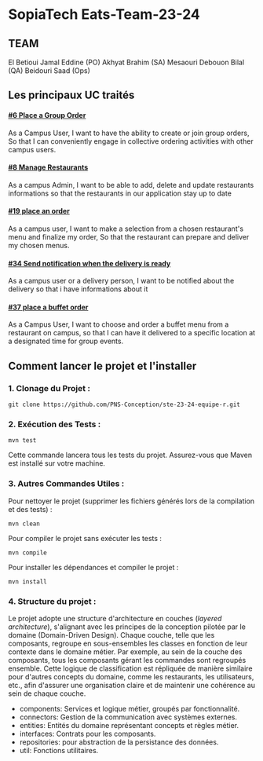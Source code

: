 # SopiaTech Eats-Team-23-24


## TEAM

El Betioui Jamal Eddine (PO)
Akhyat Brahim (SA)
Mesaouri Debouon Bilal (QA)
Beidouri Saad (Ops)

## Les principaux UC traités


#### [#6 Place a Group Order](https://github.com/PNS-Conception/ste-23-24-equipe-r/issues/6)


As a Campus User,
I want to have the ability to create or join group orders,
So that I can conveniently engage in collective ordering activities with other campus users.


#### [#8  Manage Restaurants](https://github.com/PNS-Conception/ste-23-24-equipe-r/issues/8)


As a campus Admin, I want to be able to add, delete and update restaurants informations so that the restaurants in our application stay up to date

#### [#19 place an order](https://github.com/PNS-Conception/ste-23-24-equipe-r/issues/19)

As a campus user,
I want to make a selection from a chosen restaurant's menu and finalize my order,
So that the restaurant can prepare and deliver my chosen menus.


#### [#34 Send notification when the delivery is ready](https://github.com/PNS-Conception/ste-23-24-equipe-r/issues/34)

As a campus user or a delivery person, I want to be notified about the delivery so that i have informations about it

#### [#37 place a buffet order](https://github.com/PNS-Conception/ste-23-24-equipe-r/issues/37)
As a Campus User, I want to choose and order a buffet menu from a restaurant on campus, so that I can have it delivered to a specific location at a designated time for group events.

## Comment lancer le projet et l'installer

### 1. Clonage du Projet :

```
git clone https://github.com/PNS-Conception/ste-23-24-equipe-r.git
```

### 2. Exécution des Tests :
```
mvn test
```

Cette commande lancera tous les tests du projet. Assurez-vous que Maven est installé sur votre machine.

### 3. Autres Commandes Utiles :

Pour nettoyer le projet (supprimer les fichiers générés lors de la compilation et des tests) :

```
mvn clean
```

Pour compiler le projet sans exécuter les tests :

```
mvn compile
```


Pour installer les dépendances et compiler le projet :

```
mvn install
```

### 4. Structure du projet : 

Le projet adopte une structure d'architecture en couches (*layered architecture*), s'alignant avec les principes de la conception pilotée par le domaine (Domain-Driven Design). Chaque couche, telle que les composants, regroupe en sous-ensembles les classes en fonction de leur contexte dans le domaine métier. Par exemple, au sein de la couche des composants, tous les composants gérant les commandes sont regroupés ensemble. Cette logique de classification est répliquée de manière similaire pour d'autres concepts du domaine, comme les restaurants, les utilisateurs, etc., afin d'assurer une organisation claire et de maintenir une cohérence au sein de chaque couche.

- components: Services et logique métier, groupés par fonctionnalité.
- connectors: Gestion de la communication avec systèmes externes.
- entities: Entités du domaine représentant concepts et règles métier.
- interfaces: Contrats pour les composants.
- repositories: pour abstraction de la persistance des données.
- util: Fonctions utilitaires.

   

   
